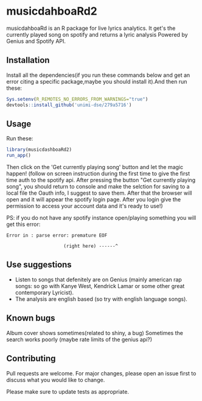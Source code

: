 # musicdahboaRd2

musicdahboaRd is an R package for live lyrics analytics.
It get's the currently played song on spotify and returns a lyric analysis
Powered by Genius and Spotify API.

## Installation
Install all the dependencies(if you run these commands below and get an error citing a specific package,maybe you should install it).And then run these:
```R
Sys.setenv(R_REMOTES_NO_ERRORS_FROM_WARNINGS="true")
devtools::install_github('unimi-dse/279a5716')
```
## Usage
Run these:
```R
library(musicdashboaRd2)
run_app()
```
Then click on the 'Get currently playing song' button and let the magic happen! 
(follow on screen instruction during the first time to give the first time auth to the spotify api. After pressing the button "Get currently playing song", you should return to console and make the selction for saving to a local file the Oauth info, I suggest to save them. After that the browser will open and it will appear the spotify login page. After you login give the permission to access your account data and it's ready to use!)

PS: if you do not have any spotify instance open/playing something you will get this error:
```
Error in : parse error: premature EOF
                                       
                     (right here) ------^
```
## Use suggestions
- Listen to songs that defenitely are on Genius (mainly american rap songs: so go with Kanye West, Kendrick Lamar or some other great contemporary Lyricist).
- The analysis are english based (so try with english language songs).
## Known bugs
Album cover shows sometimes(related to shiny, a bug)
Sometimes the search works poorly (maybe rate limits of the genius api?)
## Contributing
Pull requests are welcome. For major changes, please open an issue first to discuss what you would like to change.

Please make sure to update tests as appropriate.